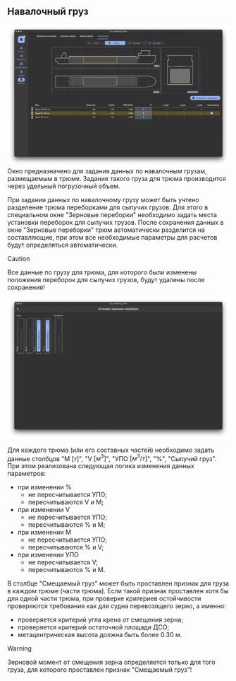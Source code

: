 ## Навалочный груз
![Общий вид вкладки "Навалочный груз"](/assets/image/program_sheets/sheet2_loading/tab4_bulkCargo/bulkCargo.png "Общий вид страницы 'Навалочный груз'")
Окно предназначено для задания данных по навалочным грузам, размещаемым в трюме. Задание такого груза для трюма производится  через удельный погрузочный объем.

При задании данных по навалочному грузу может быть учтено разделение трюма переборками для сыпучих грузов. Для этого в специальном окне "Зерновые переборки" необходимо задать места установки переборок для сыпучих грузов. После сохранения данных в окне "Зерновые переборки" трюм автоматически разделится на составляющие, при этом все необходимые параметры для расчетов будут определяться автоматически.
> [!CAUTION]
> Все данные по грузу для трюма, для которого были изменены положения переборок для сыпучих грузов, будут удалены после сохранения!

![Общий вид вкладки "Зерновые переборки"](/assets/image/program_sheets/sheet2_loading/tab4_bulkCargo/bulkheads.png "Зерновые переборки'")

Для каждого трюма (или его составных частей) необходимо задать данные столбцов "М [т]", "V $[м^3]$", "УПО $[м^3/т]$", "%", "Сыпучий груз". При этом реализована следующая логика изменения данных параметров:
- при изменении %
  - не пересчитывается УПО;
  - пересчитываются V и М;
- при изменении V
  - не пересчитывается УПО;
  - пересчитываются % и M;
- при изменении M 
  - не пересчитывается УПО;
  - пересчитываются % и V;
- при изменении УПО
  - не пересчитывается V;
  - пересчитываются % и M.

В столбце "Смещаемый груз" может быть проставлен признак для груза в каждом трюме (части трюма). Если такой признак проставлен хотя бы для одной части трюма, при проверке критериев остойчивости проверяются требования как для судна перевозящего зерно, а именно:
- проверяется критерий угла крена от смещения зерна;
- проверяется критерий остаточной площади ДСО;
- метацентрическая высота должна быть более 0.30 м.
> [!WARNING]
> Зерновой момент от смещения зерна определяется только для того груза, для которого проставлен признак "Смещаемый груз"!
